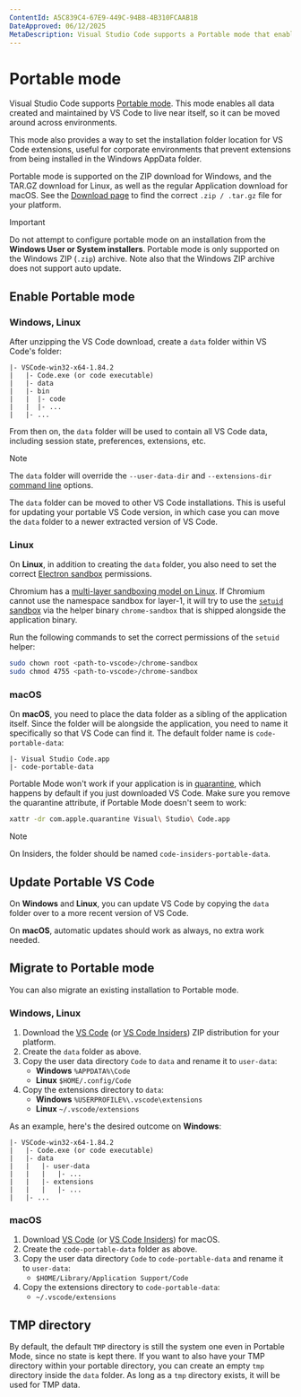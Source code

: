 ```yaml
---
ContentId: A5C839C4-67E9-449C-94B8-4B310FCAAB1B
DateApproved: 06/12/2025
MetaDescription: Visual Studio Code supports a Portable mode that enables moving your installation and related data to a different location.
---
```

# Portable mode

Visual Studio Code supports [Portable mode](https://en.wikipedia.org/wiki/Portable_application). This mode enables all data created and maintained by VS Code to live near itself, so it can be moved around across environments.

This mode also provides a way to set the installation folder location for VS Code extensions, useful for corporate environments that prevent extensions from being installed in the Windows AppData folder.

Portable mode is supported on the ZIP download for Windows, and the TAR.GZ download for Linux, as well as the regular Application download for macOS. See the [Download page](/download) to find the correct `.zip / .tar.gz` file for your platform.

> [!IMPORTANT]
> Do not attempt to configure portable mode on an installation from the **Windows User or System installers**. Portable mode is only supported on the Windows ZIP (`.zip`) archive. Note also that the Windows ZIP archive does not support auto update.

## Enable Portable mode

### Windows, Linux

After unzipping the VS Code download, create a `data` folder within VS Code's folder:

```
|- VSCode-win32-x64-1.84.2
|   |- Code.exe (or code executable)
|   |- data
|   |- bin
|   |  |- code
|   |  |- ...
|   |- ...
```

From then on, the `data` folder will be used to contain all VS Code data, including session state, preferences, extensions, etc.

> [!NOTE]
> The `data` folder will override the `--user-data-dir` and `--extensions-dir` [command line](/docs/configure/command-line.md#advanced-cli-options) options.

The `data` folder can be moved to other VS Code installations. This is useful for updating your portable VS Code version, in which case you can move the `data` folder to a newer extracted version of VS Code.

### Linux

On **Linux**, in addition to creating the `data` folder, you also need to set the correct [Electron sandbox](https://www.electronjs.org/docs/tutorial/sandbox) permissions.

Chromium has a [multi-layer sandboxing model on Linux](https://chromium.googlesource.com/chromium/src/+/0e94f26e8/docs/linux_sandboxing.md). If Chromium cannot use the namespace sandbox for layer-1, it will try to use the [`setuid` sandbox](https://chromium.googlesource.com/chromium/src/+/0e94f26e8/docs/linux_suid_sandbox.md) via the helper binary `chrome-sandbox` that is shipped alongside the application binary.

Run the following commands to set the correct permissions of the `setuid` helper:

```bash
sudo chown root <path-to-vscode>/chrome-sandbox
sudo chmod 4755 <path-to-vscode>/chrome-sandbox
```

### macOS

On **macOS**, you need to place the data folder as a sibling of the application itself. Since the folder will be alongside the application, you need to name it specifically so that VS Code can find it. The default folder name is `code-portable-data`:

```
|- Visual Studio Code.app
|- code-portable-data
```

Portable Mode won't work if your application is in [quarantine](https://apple.stackexchange.com/a/104875), which happens by default if you just downloaded VS Code. Make sure you remove the quarantine attribute, if Portable Mode doesn't seem to work:

```bash
xattr -dr com.apple.quarantine Visual\ Studio\ Code.app
```

> [!NOTE]
> On Insiders, the folder should be named `code-insiders-portable-data`.

## Update Portable VS Code

On **Windows** and **Linux**, you can update VS Code by copying the `data` folder over to a more recent version of VS Code.

On **macOS**, automatic updates should work as always, no extra work needed.

## Migrate to Portable mode

You can also migrate an existing installation to Portable mode.

### Windows, Linux

1. Download the [VS Code](/download) (or [VS Code Insiders](/insiders)) ZIP distribution for your platform.
2. Create the `data` folder as above.
3. Copy the user data directory `Code` to `data` and rename it to `user-data`:
    * **Windows** `%APPDATA%\Code`
    * **Linux** `$HOME/.config/Code`
4. Copy the extensions directory to `data`:
    * **Windows** `%USERPROFILE%\.vscode\extensions`
    * **Linux** `~/.vscode/extensions`

As an example, here's the desired outcome on **Windows**:

```
|- VSCode-win32-x64-1.84.2
|   |- Code.exe (or code executable)
|   |- data
|   |   |- user-data
|   |   |   |- ...
|   |   |- extensions
|   |   |   |- ...
|   |- ...
```

### macOS

1. Download [VS Code](/download) (or [VS Code Insiders](/insiders)) for macOS.
2. Create the `code-portable-data` folder as above.
3. Copy the user data directory `Code` to `code-portable-data` and rename it to `user-data`:
    * `$HOME/Library/Application Support/Code`
4. Copy the extensions directory to `code-portable-data`:
    * `~/.vscode/extensions`

## TMP directory

By default, the default `TMP` directory is still the system one even in Portable Mode, since no state is kept there. If you want to also have your TMP directory within your portable directory, you can create an empty `tmp` directory inside the `data` folder. As long as a `tmp` directory exists, it will be used for TMP data.
